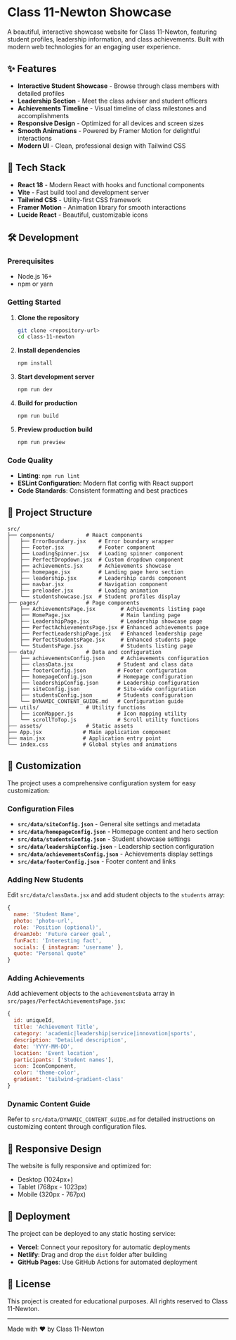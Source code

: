 # Class 11-Newton Showcase

A beautiful, interactive showcase website for Class 11-Newton, featuring student profiles, leadership information, and class achievements. Built with modern web technologies for an engaging user experience.

## ✨ Features

- **Interactive Student Showcase** - Browse through class members with detailed profiles
- **Leadership Section** - Meet the class adviser and student officers
- **Achievements Timeline** - Visual timeline of class milestones and accomplishments
- **Responsive Design** - Optimized for all devices and screen sizes
- **Smooth Animations** - Powered by Framer Motion for delightful interactions
- **Modern UI** - Clean, professional design with Tailwind CSS

## 🚀 Tech Stack

- **React 18** - Modern React with hooks and functional components
- **Vite** - Fast build tool and development server
- **Tailwind CSS** - Utility-first CSS framework
- **Framer Motion** - Animation library for smooth interactions
- **Lucide React** - Beautiful, customizable icons

## 🛠️ Development

### Prerequisites
- Node.js 16+ 
- npm or yarn

### Getting Started

1. **Clone the repository**
   ```bash
   git clone <repository-url>
   cd class-11-newton
   ```

2. **Install dependencies**
   ```bash
   npm install
   ```

3. **Start development server**
   ```bash
   npm run dev
   ```

4. **Build for production**
   ```bash
   npm run build
   ```

5. **Preview production build**
   ```bash
   npm run preview
   ```

### Code Quality

- **Linting**: `npm run lint`
- **ESLint Configuration**: Modern flat config with React support
- **Code Standards**: Consistent formatting and best practices

## 📁 Project Structure

```
src/
├── components/          # React components
│   ├── ErrorBoundary.jsx    # Error boundary wrapper
│   ├── Footer.jsx           # Footer component
│   ├── LoadingSpinner.jsx   # Loading spinner component
│   ├── PerfectDropdown.jsx  # Custom dropdown component
│   ├── achievements.jsx     # Achievements showcase
│   ├── homepage.jsx         # Landing page hero section
│   ├── leadership.jsx       # Leadership cards component
│   ├── navbar.jsx           # Navigation component
│   ├── preloader.jsx        # Loading animation
│   └── studentshowcase.jsx  # Student profiles display
├── pages/               # Page components
│   ├── AchievementsPage.jsx        # Achievements listing page
│   ├── HomePage.jsx                # Main landing page
│   ├── LeadershipPage.jsx          # Leadership showcase page
│   ├── PerfectAchievementsPage.jsx # Enhanced achievements page
│   ├── PerfectLeadershipPage.jsx   # Enhanced leadership page
│   ├── PerfectStudentsPage.jsx     # Enhanced students page
│   └── StudentsPage.jsx            # Students listing page
├── data/                # Data and configuration
│   ├── achievementsConfig.json     # Achievements configuration
│   ├── classData.jsx              # Student and class data
│   ├── footerConfig.json          # Footer configuration
│   ├── homepageConfig.json        # Homepage configuration
│   ├── leadershipConfig.json      # Leadership configuration
│   ├── siteConfig.json            # Site-wide configuration
│   ├── studentsConfig.json        # Students configuration
│   └── DYNAMIC_CONTENT_GUIDE.md   # Configuration guide
├── utils/               # Utility functions
│   ├── iconMapper.js              # Icon mapping utility
│   └── scrollToTop.js             # Scroll utility functions
├── assets/              # Static assets
├── App.jsx             # Main application component
├── main.jsx            # Application entry point
└── index.css           # Global styles and animations
```

## 🎨 Customization

The project uses a comprehensive configuration system for easy customization:

### Configuration Files
- **`src/data/siteConfig.json`** - General site settings and metadata
- **`src/data/homepageConfig.json`** - Homepage content and hero section
- **`src/data/studentsConfig.json`** - Student showcase settings
- **`src/data/leadershipConfig.json`** - Leadership section configuration
- **`src/data/achievementsConfig.json`** - Achievements display settings
- **`src/data/footerConfig.json`** - Footer content and links

### Adding New Students
Edit `src/data/classData.jsx` and add student objects to the `students` array:

```javascript
{
  name: 'Student Name',
  photo: 'photo-url',
  role: 'Position (optional)',
  dreamJob: 'Future career goal',
  funFact: 'Interesting fact',
  socials: { instagram: 'username' },
  quote: "Personal quote"
}
```

### Adding Achievements
Add achievement objects to the `achievementsData` array in `src/pages/PerfectAchievementsPage.jsx`:

```javascript
{
  id: uniqueId,
  title: 'Achievement Title',
  category: 'academic|leadership|service|innovation|sports',
  description: 'Detailed description',
  date: 'YYYY-MM-DD',
  location: 'Event location',
  participants: ['Student names'],
  icon: IconComponent,
  color: 'theme-color',
  gradient: 'tailwind-gradient-class'
}
```

### Dynamic Content Guide
Refer to `src/data/DYNAMIC_CONTENT_GUIDE.md` for detailed instructions on customizing content through configuration files.

## 📱 Responsive Design

The website is fully responsive and optimized for:
- Desktop (1024px+)
- Tablet (768px - 1023px)
- Mobile (320px - 767px)

## 🚀 Deployment

The project can be deployed to any static hosting service:

- **Vercel**: Connect your repository for automatic deployments
- **Netlify**: Drag and drop the `dist` folder after building
- **GitHub Pages**: Use GitHub Actions for automated deployment

## 📄 License

This project is created for educational purposes. All rights reserved to Class 11-Newton.

---

Made with ❤️ by Class 11-Newton
